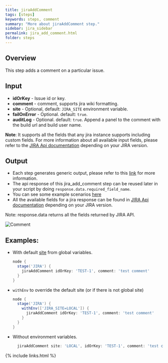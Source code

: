 ```yaml
---
title: jiraAddComment
tags: [steps]
keywords: steps, comment
summary: "More about jiraAddComment step."
sidebar: jira_sidebar
permalink: jira_add_comment.html
folder: steps
---
```


## Overview

This step adds a comment on a particular issue.

## Input

* **idOrKey** - Issue id or key.
* **comment** - comment, supports jira wiki formatting.
* **site** - Optional, default: `JIRA_SITE` environment variable.
* **failOnError** - Optional. default: `true`.
* **auditLog** - Optional. default: `true`. Append a panel to the comment with the build url and build user name.

**Note**: It supports all the fields that any jira instance supports including custom fields. For more information about all available input fields, please refer to the [JIRA Api documentation](https://docs.atlassian.com/jira/REST/) depending on your JIRA version.

## Output

* Each step generates generic output, please refer to this [link](config.html#common-response--error-handling) for more information.
* The api response of this jira_add_comment step can be reused later in your script by doing `response.data.required_field_name`.
* You can see some example scenarios [here](https://jenkinsci.github.io/jira-steps-plugin/common_usages.html)
* All the available fields for a jira response can be found in [JIRA Api documentation](https://docs.atlassian.com/jira/REST/) depending on your JIRA version.

Note: response.data returns all the fields returned by JIRA API.

![Comment](https://raw.githubusercontent.com/ThoughtsLive/jira-steps/master/docs/images/jira_add_comment.png)

## Examples:

* With default [site](config#environment-variables) from global variables.

  ```groovy
  node {
    stage('JIRA') {
      jiraAddComment idOrKey: 'TEST-1', comment: 'test comment'
    }
  }
  ```
* `withEnv` to override the default site (or if there is not global site)

  ```groovy
  node {
    stage('JIRA') {
      withEnv(['JIRA_SITE=LOCAL']) {
        jiraAddComment idOrKey: 'TEST-1', comment: 'test comment'
      }
    }
  }
  ```
* Without environment variables.

  ```groovy
    jiraAddComment site: 'LOCAL', idOrKey: 'TEST-1', comment: 'test comment'
  ```

{% include links.html %}
